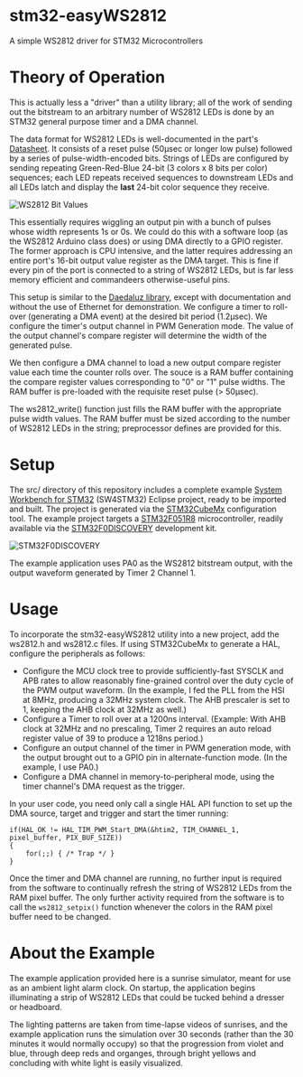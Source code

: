 # stm32-easyWS2812

A simple WS2812 driver for STM32 Microcontrollers

# Theory of Operation

This is actually less a "driver" than a utility library; all of the work of sending out the bitstream to an arbitrary number of WS2812 LEDs is done by an STM32 general purpose timer and a DMA channel.

The data format for WS2812 LEDs is well-documented in the part's [Datasheet](https://cdn-shop.adafruit.com/datasheets/WS2812.pdf). It consists of a reset pulse (50μsec or longer low pulse) followed by a series of pulse-width-encoded bits. Strings of LEDs are configured by sending repeating Green-Red-Blue 24-bit (3 colors x 8 bits per color) sequences; each LED repeats received sequences to downstream LEDs and all LEDs latch and display the **last** 24-bit color sequence they receive.

![WS2812 Bit Values](https://cpldcpu.files.wordpress.com/2014/01/ws2812_protocol.png)

This essentially requires wiggling an output pin with a bunch of pulses whose width represents 1s or 0s. We could do this with a software loop (as the WS2812 Arduino class does) or using DMA directly to a GPIO register. The former approach is CPU intensive, and the latter requires addressing an entire port's 16-bit output value register as the DMA target. This is fine if every pin of the port is connected to a string of WS2812 LEDs, but is far less memory efficient and commandeers otherwise-useful pins.

This setup is similar to the [Daedaluz library](https://github.com/Daedaluz/stm32-ws2812), except with documentation and without the use of Ethernet for demonstration. We configure a timer to roll-over (generating a DMA event) at the desired bit period (1.2μsec). We configure the timer's output channel in PWM Generation mode. The value of the output channel's compare register will determine the width of the generated pulse.

We then configure a DMA channel to load a new output compare register value each time the counter rolls over. The souce is a RAM buffer containing the compare register values corresponding to "0" or "1" pulse widths. The RAM buffer is pre-loaded with the requisite reset pulse (> 50μsec).

The ws2812_write() function just fills the RAM buffer with the appropriate pulse width values. The RAM buffer must be sized according to the number of WS2812 LEDs in the string; preprocessor defines are provided for this.

# Setup

The src/ directory of this repository includes a complete example [System Workbench for STM32](http://www.st.com/en/development-tools/sw4stm32.html) (SW4STM32) Eclipse project, ready to be imported and built. The project is generated via the [STM32CubeMx](http://www.st.com/en/development-tools/stm32cubemx.html) configuration tool. The example project targets a [STM32F051R8](http://www.st.com/en/microcontrollers/stm32f051r8.html) microcontroller, readily available via the [STM32F0DISCOVERY](http://www.st.com/content/st_com/en/products/evaluation-tools/product-evaluation-tools/mcu-eval-tools/stm32-mcu-eval-tools/stm32-mcu-discovery-kits/stm32f0discovery.html) development kit.

![STM32F0DISCOVERY](http://www.st.com/content/ccc/fragment/product_related/rpn_information/board_photo/68/3f/1b/af/87/47/4a/91/stm32f0discovery.jpg/files/stm32f0discovery.jpg/_jcr_content/translations/en.stm32f0discovery.jpg)

The example application uses PA0 as the WS2812 bitstream output, with the output waveform generated by Timer 2 Channel 1.

# Usage

To incorporate the stm32-easyWS2812 utility into a new project, add the ws2812.h and ws2812.c files. If using STM32CubeMx to generate a HAL, configure the peripherals as follows:

* Configure the MCU clock tree to provide sufficiently-fast SYSCLK and APB rates to allow reasonably fine-grained control over the duty cycle of the PWM output waveform. (In the example, I fed the PLL from the HSI at 8MHz, producing a 32MHz system clock. The AHB prescaler is set to 1, keeping the AHB clock at 32MHz as well.)
* Configure a Timer to roll over at a 1200ns interval. (Example: With AHB clock at 32MHz and no prescaling, Timer 2 requires an auto reload register value of 39 to produce a 1218ns period.)
* Configure an output channel of the timer in PWM generation mode, with the output brought out to a GPIO pin in alternate-function mode. (In the example, I use PA0.)
* Configure a DMA channel in memory-to-peripheral mode, using the timer channel's DMA request as the trigger.

In your user code, you need only call a single HAL API function to set up the DMA source, target and trigger and start the timer running:

```
if(HAL_OK != HAL_TIM_PWM_Start_DMA(&htim2, TIM_CHANNEL_1, pixel_buffer, PIX_BUF_SIZE))
{
	for(;;) { /* Trap */ }
}
```

Once the timer and DMA channel are running, no further input is required from the software to continually refresh the string of WS2812 LEDs from the RAM pixel buffer. The only further activity required from the software is to call the `ws2812_setpix()` function whenever the colors in the RAM pixel buffer need to be changed.

# About the Example

The example application provided here is a sunrise simulator, meant for use as an ambient light alarm clock. On startup, the application begins illuminating a strip of WS2812 LEDs that could be tucked behind a dresser or headboard.

The lighting patterns are taken from time-lapse videos of sunrises, and the example application runs the simulation over 30 seconds (rather than the 30 minutes it would normally occupy) so that the progression from violet and blue, through deep reds and organges, through bright yellows and concluding with white light is easily visualized.
